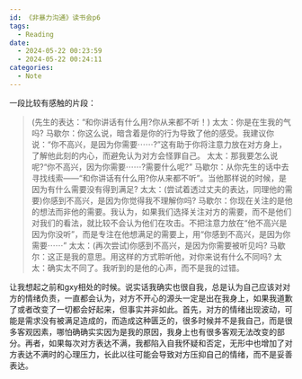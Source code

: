 ```yaml
---
id: 《非暴力沟通》读书会p6
tags:
  - Reading
date:
  - 2024-05-22 00:23:59
  - 2024-05-22 00:24:11
categories:
  - Note
---
```

一段比较有感触的片段：

> (先生的表达：“和你讲话有什么用?你从来都不听！)
太太：你是在生我的气吗?
马歇尔：你这么说，暗含着是你的行为导致了他的感受。我建议你说：“你不高兴，是因为你需要⋯⋯?”这有助于你将注意力放在对方身上，了解他此刻的内心，而避免认为对方会怪罪自己。
太太：那我要怎么说呢?“你不高兴，因为你需要⋯⋯?需要什么呢?”
马歇尔：从你先生的话中去寻找线索——“和你讲话有什么用?你从来都不听”。当他那样说的时候，是因为有什么需要没有得到满足?
太太：(尝试着透过丈夫的表达，同理他的需要)你感到不高兴，是因为你觉得我不理解你吗?
马歇尔：你现在关注的是他的想法而非他的需要。我认为，如果我们选择关注对方的需要，而不是他们对我们的看法，就比较不会认为他们在攻击。不把注意力放在“他不高兴是因为你没听”，而是专注在他想满足的需要上，用“你感到不高兴，是因为你需要⋯⋯”
太太：(再次尝试)你感到不高兴，是因为你需要被听见吗?
马歇尔：这正是我的意思。用这样的方式聆听他，对你来说有什么不同吗?
太太：确实太不同了。我听到的是他的心声，而不是我的过错。

让我想起之前和gxy相处的时候。说实话我确实也很自我，总是认为自己应该对对方的情绪负责，一直都会认为，对方不开心的源头一定是出在我身上，如果我道歉了或者改变了一切都会好起来，但事实并非如此。首先，对方的情绪出现波动，可能是需求没有被满足造成的，而造成这种匮乏的，很多时候并不是我自己，而是很多客观因素，哪怕确确实实因为是我的原因，我身上也有很多客观无法改变的部分。再者，如果每次对方表达不满，我都陷入自我怀疑和否定，无形中也增加了对方表达不满时的心理压力，长此以往可能会导致对方压抑自己的情绪，而不是妥善表达。